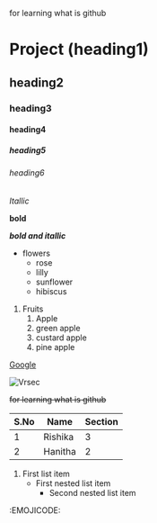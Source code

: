 for learning what is github 

# Project (heading1)
## heading2
### heading3
#### heading4
##### heading5
###### heading6
*Itallic*

**bold**

***bold and itallic***

* flowers
  * rose
  * lilly
  * sunflower
  * hibiscus
 
 1. Fruits
    1. Apple
    2. green apple
    3. custard apple
    4. pine apple
  

[Google](https://www.google.com/url?sa=t&rct=j&q=&esrc=s&source=web&cd=&ved=2ahUKEwil993Eus70AhVDkVYBHVJPCmIQFnoECAYQAQ&url=https%3A%2F%2Fwww.google.co.in%2F&usg=AOvVaw1JJPJSW95uLD_bTipFUwd8)

![Vrsec](https://getmyuni.azureedge.net/college-image/big/velagapudi-ramakrishna-siddhartha-engineering-college-vrsec-vijayawada.jpg)

~~for learning  what is github~~

S.No|Name|Section
----|----|-------
1|Rishika|3
2|Hanitha|2

1. First list item
   - First nested list item
     - Second nested list item


:EMOJICODE:



    
    
    
    


